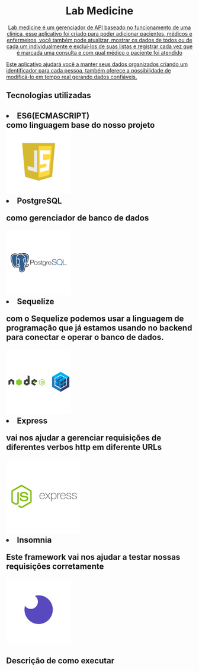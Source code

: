 <h1 align="center"> Lab Medicine </h1>
<p align="center">
<a href="#Sobre o App" >Lab medicine é um gerenciador de API baseado no funcionamento de uma clínica, esse aplicativo foi criado para poder adicionar pacientes, médicos e enfermeiros, você também pode atualizar, mostrar os dados de todos ou de cada um individualmente e excluí-los de suas listas e registrar cada vez que é marcada uma consulta e com qual médico o paciente foi atendido</a>

<a href="#Objetivo">Este aplicativo ajudará você a manter seus dados organizados criando um identificador para cada pessoa, também oferece
a possibilidade de modificá-lo em tempo real gerando dados confiáveis.
</a>

</p>

<h2> Tecnologias utilizadas<h2/>


<li>ES6(ECMASCRIPT)</li>
como linguagem base do nosso projeto
<img src="./src/img/js.png">
<br>

<li>PostgreSQL</li>
<p>como gerenciador de banco de dados</p>
<img  src="./src/img/post.png">
<br>


<li>Sequelize</li>
<p>com o Sequelize podemos usar a linguagem de programação que já estamos usando no backend para conectar e operar o banco de dados.</p>
<img src="./src/img/seq.png"> 
<br>

<li>Express</li>
<p>vai nos ajudar a gerenciar requisições de diferentes verbos http em diferente URLs</p>
<img src="./src/img/express.png">
<br>

<li>Insomnia</li>
<p>Este framework vai nos ajudar a testar nossas requisições corretamente</p>
<img src="./src/img/inso.png">
<br>



<h2>Descrição de como executar</h2>

